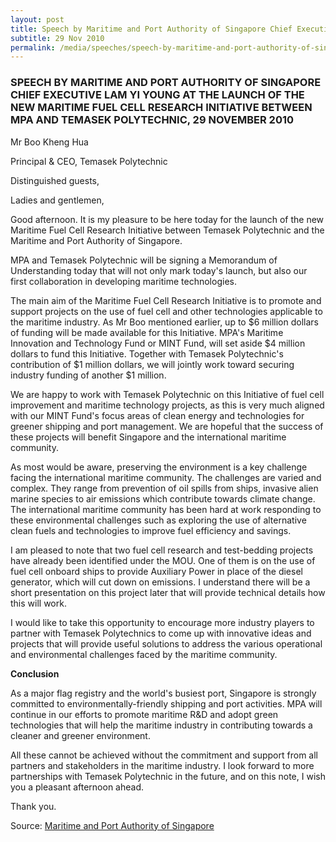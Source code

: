 ```yaml
---
layout: post
title: Speech by Maritime and Port Authority of Singapore Chief Executive Lam Yi Young at the launch of the new maritime fuel cell research initiative between MPA and Temasek Polytechnic, 29 November 2010
subtitle: 29 Nov 2010
permalink: /media/speeches/speech-by-maritime-and-port-authority-of-singapore-chief-executive-lam-yi-young-at-the-launch-of-the-new-maritime-fuel-cell-research-initiative-29-november-2010
---
```


### SPEECH BY MARITIME AND PORT AUTHORITY OF SINGAPORE CHIEF EXECUTIVE LAM YI YOUNG AT THE LAUNCH OF THE NEW MARITIME FUEL CELL RESEARCH INITIATIVE BETWEEN MPA AND TEMASEK POLYTECHNIC, 29 NOVEMBER 2010

Mr Boo Kheng Hua

Principal & CEO, Temasek Polytechnic

Distinguished guests,

Ladies and gentlemen,

Good afternoon. It is my pleasure to be here today for the launch of the new Maritime Fuel Cell Research Initiative between Temasek Polytechnic and the Maritime and Port Authority of Singapore.

MPA and Temasek Polytechnic will be signing a Memorandum of Understanding today that will not only mark today's launch, but also our first collaboration in developing maritime technologies.

The main aim of the Maritime Fuel Cell Research Initiative is to promote and support projects on the use of fuel cell and other technologies applicable to the maritime industry. As Mr Boo mentioned earlier, up to $6 million dollars of funding will be made available for this Initiative. MPA's Maritime Innovation and Technology Fund or MINT Fund, will set aside $4 million dollars to fund this Initiative. Together with Temasek Polytechnic's contribution of $1 million dollars, we will jointly work toward securing industry funding of another $1 million.

We are happy to work with Temasek Polytechnic on this Initiative of fuel cell improvement and maritime technology projects, as this is very much aligned with our MINT Fund's focus areas of clean energy and technologies for greener shipping and port management. We are hopeful that the success of these projects will benefit Singapore and the international maritime community.

As most would be aware, preserving the environment is a key challenge facing the international maritime community. The challenges are varied and complex. They range from prevention of oil spills from ships, invasive alien marine species to air emissions which contribute towards climate change. The international maritime community has been hard at work responding to these environmental challenges such as exploring the use of alternative clean fuels and technologies to improve fuel efficiency and savings.

I am pleased to note that two fuel cell research and test-bedding projects have already been identified under the MOU. One of them is on the use of fuel cell onboard ships to provide Auxiliary Power in place of the diesel generator, which will cut down on emissions. I understand there will be a short presentation on this project later that will provide technical details how this will work.

I would like to take this opportunity to encourage more industry players to partner with Temasek Polytechnics to come up with innovative ideas and projects that will provide useful solutions to address the various operational and environmental challenges faced by the maritime community.

**Conclusion**

As a major flag registry and the world's busiest port, Singapore is strongly committed to environmentally-friendly shipping and port activities. MPA will continue in our efforts to promote maritime R&D and adopt green technologies that will help the maritime industry in contributing towards a cleaner and greener environment.

All these cannot be achieved without the commitment and support from all partners and stakeholders in the maritime industry. I look forward to more partnerships with Temasek Polytechnic in the future, and on this note, I wish you a pleasant afternoon ahead.

Thank you.

Source: [<a href="https://www.mpa.gov.sg/web/portal/home/media-centre/news-releases/speeches/detail/ea51dfba-7082-4b16-a181-9744f05a1f4f" target="_blank">Maritime and Port Authority of Singapore</a>](https://www.mpa.gov.sg/web/portal/home/media-centre/news-releases/speeches/detail/ea51dfba-7082-4b16-a181-9744f05a1f4f)